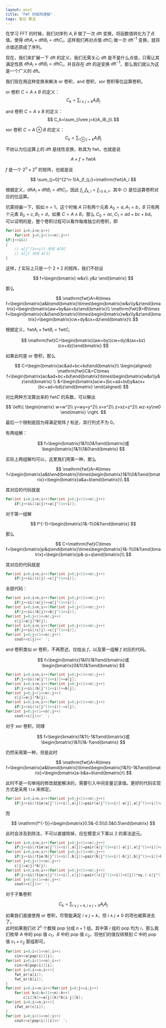 ```yaml
---
layout: post
title: "FWT 的矩阵理解"
tags: 笔记 算法
---
```


在学习 FFT 的时候，我们对序列 $A,B$ 做了一次 $\mathrm{dft}$ 变换，将函数值转化为了点值，使得 $\mathrm{dft}A_i\times\mathrm{dft}B_i=\mathrm{dft}C_i$，这样我们再对点值 $\mathrm{dft}C_i$ 做一次 $\mathrm{dft^{-1}}$ 变换，就将点值还原成了序列。

现在，我们来扩展一下 $\mathrm{dft}$ 的定义，我们无需关心 $\mathrm{dft}$ 是不是什么点值，只需让其满足性质 $\mathrm{dft}A_i\times\mathrm{dft}B_i=\mathrm{dft}C_i$，并且存在 $\mathrm{dft}$ 的逆变换 $\mathrm{dft^{-1}}$，那么我们就认为这是一个广义的 $\mathrm{dft}$。

我们现在用这种变换来解决 $\text{or}$ 卷积，$\text{and}$ 卷积，$\text{xor}$ 卷积等位运算卷积。

$\text{or}$ 卷积 $C=A\wedge B$ 的定义：
$$
C_k=\sum_{i\wedge j=k}A_iB_j
$$

$\text{and}$ 卷积 $C=A\vee B$ 的定义：
$$
C_k=\sum_{i\vee j=k}A_iB_j\\
$$

$\text{xor}$ 卷积 $C=A\oplus B$ 的定义：
$$
C_k=\sum_{i\oplus j=k}A_iB_j
$$

不妨认为位运算上的 $\mathrm{dft}$ 是线性变换，称其为 $\mathrm{fwt}$，也就是说

$$
A\times f=\mathrm{fwt}A
$$

$f$ 是一个 $2^n\times 2^n$ 的矩阵，也就是说

$$
\sum_{j=0}^{2^n-1}A_jf_{j,i}=\mathrm{fwt}A_i
$$

根据定义，$\mathrm{dft}A_i\times\mathrm{dft}B_i=\mathrm{dft}C_i$，因此 $f_{j,i}f_{k,i}=f_{j\odot k,i}$，其中 $\odot$ 是位运算卷积对应的位运算。

坑蒙拐骗一下，假如 $n=1$，这个时候 $A$ 只有两个元素 $A_0=a,A_1=b$，$B$ 只有两个元素 $B_0=c,B_1=d$，如果 $C=A\wedge B$，那么 $C_0=ac,C_1=ad+bc+bd$。  
可以证明的是，整个卷积过程可以看作每维独立的卷积，即

```cpp
for(int i=0;i<n;i++)
	for(int j=0;j<(1<<n);j++)
if(j>>i&1)
{
	// a[j^(1<<i)] 对应 A[0]
	// a[j] 对应 A[1]
}
```

这样，$f$ 实际上只是一个 $2\times 2$ 的矩阵，我们不妨设

$$
f=\begin{bmatrix}
w&x\\
y&z
\end{bmatrix}
$$

那么

$$
\mathrm{fwt}A=A\times f=\begin{bmatrix}a&b\end{bmatrix}\times\begin{bmatrix}w&x\\y&z\end{bmatrix}=\begin{bmatrix}aw+by&ax+bz\end{bmatrix}\\
\mathrm{fwt}B=B\times f=\begin{bmatrix}c&d\end{bmatrix}\times\begin{bmatrix}w&x\\y&z\end{bmatrix}=\begin{bmatrix}cw+dy&cx+dz\end{bmatrix}\\
$$

根据定义，$\mathrm{fwt}A_i\times\mathrm{fwt}B_i=\mathrm{fwt}C_i$

$$
\mathrm{fwt}C=\begin{bmatrix}(aw+by)(cw+dy)&(ax+bz)(cx+dz)\end{bmatrix}
$$

如果此时是 $\text{or}$ 卷积，那么

$$
C=\begin{bmatrix}ac&ad+bc+bd\end{bmatrix}\\
\begin{aligned}
\mathrm{fwt}C&=C\times f=\begin{bmatrix}ac&ad+bc+bd\end{bmatrix}\times\begin{bmatrix}w&x\\y&z\end{bmatrix}
\\
&=\begin{bmatrix}acw+(bc+ad+bd)y&acx+(bc+ad+bd)z\end{bmatrix}
\end{aligned}
$$

对比两种方法算出来的 $\mathrm{fwt}C$ 的系数，可以解出

$$
\left\{
\begin{matrix}
w=w^2\\
y=wy=y^2\\
x=x^2\\
z=xz=z^2\\
wz-xy\ne0
\end{matrix}
\right.
$$

最后一个限制是因为得满足矩阵 $f$ 有逆，其行列式不为 $0$。

有两组解：

$$
f=\begin{bmatrix}1&1\\0&1\end{bmatrix}或\begin{bmatrix}1&1\\1&0\end{bmatrix}
$$

实际上两组解均可以，这里我们用第一种，那么

$$
\mathrm{fwt}A=A\times f=\begin{bmatrix}a&b\end{bmatrix}\times\begin{bmatrix}1&1\\0&1\end{bmatrix}=\begin{bmatrix}a&a+b\end{bmatrix}\\
$$

其对应的代码就是

```cpp
for(int i=0;i<n;i++)for(int j=0;j<(1<<n);j++)
	if(j>>i&1)a[j]+=a[j^(1<<i)];
```

对于第一组解

$$
f^{-1}=\begin{bmatrix}1&-1\\0&1\end{bmatrix}
$$

那么

$$
C=\mathrm{fwt}C\times f=\begin{bmatrix}p&q\end{bmatrix}\times\begin{bmatrix}1&-1\\0&1\end{bmatrix}=\begin{bmatrix}p&-p+q\end{bmatrix}\\
$$

其对应的代码就是

```cpp
for(int i=0;i<n;i++)for(int j=0;j<(1<<n);j++)
	if(j>>i&1)c[j]-=c[j^(1<<i)];
```

全部代码：
```cpp
for(int i=0;i<n;i++)for(int j=0;j<(1<<n);j++)
	if(j>>i&1)a[j]+=a[j^(1<<i)];
for(int i=0;i<n;i++)for(int j=0;j<(1<<n);j++)
	if(j>>i&1)b[j]+=b[j^(1<<i)];
for(int j=0;j<(1<<n);j++)
	c[j]=a[j]*b[j];
for(int i=0;i<n;i++)for(int j=0;j<(1<<n);j++)
	if(j>>i&1)c[j]-=c[j^(1<<i)];
for(int j=0;j<(1<<n);j++)
	cout<<c[j]<<' ';
```

$\text{and}$ 卷积类似 $\text{or}$ 卷积，不再赘述，仅给出 $f$，以及第一组解 $f$ 对应的代码。

$$
f=\begin{bmatrix}1&0\\1&1\end{bmatrix}或\begin{bmatrix}0&1\\1&1\end{bmatrix}
$$

```cpp
for(int i=0;i<n;i++)for(int j=0;j<(1<<n);j++)
	if(j>>i&1)a[j^(1<<i)]+=a[j];
for(int i=0;i<n;i++)for(int j=0;j<(1<<n);j++)
	if(j>>i&1)b[j^(1<<i)]+=b[j];
for(int j=0;j<(1<<n);j++)
	c[j]=a[j]*b[j];
for(int i=0;i<n;i++)for(int j=0;j<(1<<n);j++)
	if(j>>i&1)c[j^(1<<i)]-=c[j];
for(int j=0;j<(1<<n);j++)
	cout<<c[j]<<' ';
```

对于 $\text{xor}$ 卷积，同理

$$
f=\begin{bmatrix}1&1\\-1&1\end{bmatrix}或\begin{bmatrix}1&1\\1&-1\end{bmatrix}
$$

仍然采用第一种，但是此时

$$
\mathrm{fwt}A=A\times f=\begin{bmatrix}a&b\end{bmatrix}\times\begin{bmatrix}1&1\\-1&1\end{bmatrix}=\begin{bmatrix}a-b&a+b\end{bmatrix}\\
$$

此时不是一句单纯的修改就能解决的，需要引入中间变量记录值。更好的代码实现方式是采用 `tie` 来绑定。

```cpp
for(int i=0;i<n;i++)for(int j=0;j<(1<<n);j++)
	if(j>>i&1)tie(a[j^(1<<i)],a[j])=pair(a[j^(1<<i)]-a[j],a[j^(1<<i)]+a[j]);
```

而

$$
\mathrm{f^{-1}}=\begin{bmatrix}0.5&-0.5\\0.5&0.5\end{bmatrix}
$$

此时会涉及到除法，不可以直接除掉，应在模意义下乘以 $2$ 的乘法逆元。

```cpp
for(int i=0;i<n;i++)for(int j=0;j<(1<<n);j++)
	if(j>>i&1)tie(a[j^(1<<i)],a[j])=pair(a[j^(1<<i)]-a[j],a[j^(1<<i)]+a[j]);
for(int i=0;i<n;i++)for(int j=0;j<(1<<n);j++)
	if(j>>i&1)tie(b[j^(1<<i)],b[j])=pair(b[j^(1<<i)]-b[j],b[j^(1<<i)]+b[j]);
for(int j=0;j<(1<<n);j++)
	c[j]=a[j]*b[j];
for(int i=0;i<n;i++)for(int j=0;j<(1<<n);j++)
	if(j>>i&1)tie(c[j^(1<<i)],c[j])=pair((c[j^(1<<i)]+c[j])*ny,(-c[j^(1<<i)]+c[j])*ny);
for(int j=0;j<(1<<n);j++)
	cout<<c[j]<<' ';
```

对于子集卷积

$$
C_k=\sum_{i\vee j=k,i\wedge j=0}A_iA_j
$$

如果我们直接使用 $\text{or}$ 卷积，尽管能满足 $i\vee j=k$，但 $i\wedge j\ne0$ 的项也被算进去了。  
此时如果我们对 $2^n$ 个数按 $\text{pop}$ 分成 $n+1$ 组，其中第 $i$ 组的 $\text{pop}$ 均为 $i$，那么我们枚举 $A$ 中的 $\text{pop}$ 值 $c_1$，$B$ 中的 $\text{pop}$ 值 $c_2$，将他们的值仅转移到 $C$ 中的 $\text{pop}$ 值 $c_1+c_2$ 那组即可。

```cpp
for(int i=0;i<(1<<n);i++)
	cin>>a[pop(i)][i];
for(int i=0;i<(1<<n);i++)
	cin>>b[pop(i)][i];
for(int i=0;i<=n;i++){
	fwt_or(a[i]);
	fwt_or(b[i]);
}
for(int i=0;i<=n;i++)for(int j=0;j<=i;j++)
	for(int k=0;k<(1<<n);k++)
		c[i][k]+=a[j][k]*b[i-j][k];
for(int i=0;i<=n;i++){
	ifwt_or(c[i]);
}
for(int i=0;i<(1<<n);i++)
	cout<<c[pop(i)][i]<<' ';
```